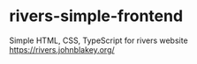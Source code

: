 # rivers-simple-frontend
Simple HTML, CSS, TypeScript for rivers website https://rivers.johnblakey.org/

